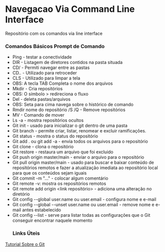 # Navegacao Via Command Line Interface
Repositório com os comandos via line interface
### Comandos Básicos Prompt de Comando
- Ping <site> - testar a conectividade
- DIR - Listagem de diretores contidos na pasta situada
- CD/ - Permiti navegar entre as pastas
- CD.. - Utilizado para retroceder
- CLS - Utilizado para limpar a tela
- OBS: A tecla TAB Completa o nome dos arquivos
- Mkdir - Cria repositórios
- OBS: O símbolo > redireciona o fluxo
- Del - deleta pastas/arquivos
- OBS: Seta para cima navega sobre o histórico de comando
- Rmdir nome do repositório /S /Q - Remove repositórios
- MV - Comando de mover
- Ls -a - mostra repositórios ocultos
- Git init - usado para inicializar o git dentro de uma pasta
- Git branch - permite criar, listar, renomear e excluir ramificações.
- Git status - mostra o status do repositório
- Git add .  ou git add -a - envia todos os arquivos para o repositório
- Git clone - clona o repositório
- Git restore <file name> - restaura um arquivo que foi excluido 
- Git push origin master/main - enviar o arquivo para o repositório
- Git pull origin master/main -  usado para buscar e baixar conteúdo de repositórios remotos e fazer a atualização imediata ao repositório local para que os conteúdos sejam iguais
- Git commit -m "..." - colocar algum comentário
- Git remote -v: mostra os repositórios remotos
- Git remote add origin <link repositório> - adiciona uma alteração no diretório
- Git config --global user.name ou user.email - configura nome e e-mail
- Git config --global --unset user.name ou user.email - remove nome e e-mail antes estabelecido
- Git config --list -  serve para listar todas as configurações que o Git conseguir encontrar naquele momento
  ### Links Úteis
[Tutorial Sobre o Git](https://www.atlassian.com/br/git/tutorials)
